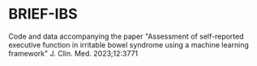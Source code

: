 # BRIEF-IBS
Code and data accompanying the paper "Assessment of self-reported executive function in irritable bowel syndrome using a machine learning framework"  J. Clin. Med. 2023;12:3771
